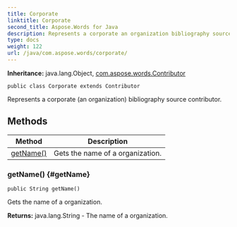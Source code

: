 ```yaml
---
title: Corporate
linktitle: Corporate
second_title: Aspose.Words for Java
description: Represents a corporate an organization bibliography source contributor in Java.
type: docs
weight: 122
url: /java/com.aspose.words/corporate/
---
```


**Inheritance:**
java.lang.Object, [com.aspose.words.Contributor](../../com.aspose.words/contributor/)
```
public class Corporate extends Contributor
```

Represents a corporate (an organization) bibliography source contributor.
## Methods

| Method | Description |
| --- | --- |
| [getName()](#getName) | Gets the name of a organization. |
### getName() {#getName}
```
public String getName()
```


Gets the name of a organization.

**Returns:**
java.lang.String - The name of a organization.
